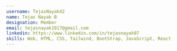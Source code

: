 ```yaml
---
username: TejasNayak42
name: Tejas Nayak B
designation: Member
email: tejasnayak1917@gmail.com
linkedin: https://www.linkedin.com/in/tejasnayak07
skills: Web, HTML, CSS, Tailwind, BootStrap, JavaScript, React
---
```

